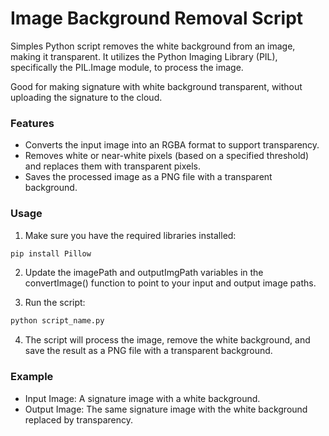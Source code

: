 # Image Background Removal Script

Simples Python script removes the white background from an image, making it transparent. It utilizes the Python Imaging Library (PIL), specifically the PIL.Image module, to process the image.

Good for making signature with white background transparent, without uploading the signature to the cloud.

### Features

- Converts the input image into an RGBA format to support transparency.
- Removes white or near-white pixels (based on a specified threshold) and replaces them with transparent pixels.
- Saves the processed image as a PNG file with a transparent background.

### Usage

1. Make sure you have the required libraries installed:

```bash
pip install Pillow
```

2. Update the imagePath and outputImgPath variables in the convertImage() function to point to your input and output image paths.

3. Run the script:

```bash
python script_name.py
```

4. The script will process the image, remove the white background, and save the result as a PNG file with a transparent background.

### Example

- Input Image: A signature image with a white background.
- Output Image: The same signature image with the white background replaced by transparency.
